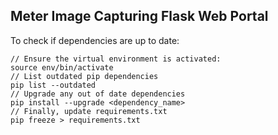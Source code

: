 ## Meter Image Capturing Flask Web Portal ##

To check if dependencies are up to date:
```
// Ensure the virtual environment is activated:
source env/bin/activate
// List outdated pip dependencies
pip list --outdated
// Upgrade any out of date dependencies
pip install --upgrade <dependency_name>
// Finally, update requirements.txt
pip freeze > requirements.txt
```
